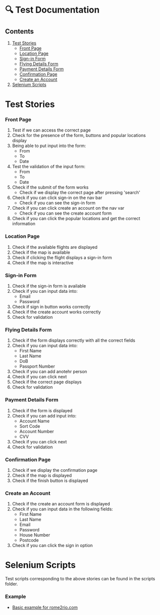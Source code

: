 # 🔍 Test Documentation

## Contents

1.  [Test Stories](#test-stories)
     * [Front Page](#front-page)
     * [Location Page](#location-page)
     * [Sign-in Form](#sign-in-form)
     * [Flying Details Form](#flying-details-form)
     * [Payment Details Form](#payment-details-form)
     * [Confirmation Page](#confirmation-page)
     * [Create an Account](#create-an-account)
2. [Selenium Scripts](#selenium-scripts)

# Test Stories

### Front Page

1. Test if we can access the correct page
2. Check for the presence of the form, buttons and popular locations display 
3. Being able to put input into the form: 
   * From
   * To
   * Date
4. Test the validation of the input form:
   * From
   * To
   * Date
5. Check if the submit of the form works
   * Check if we display the correct page after pressing 'search'
6. Check if you can click sign-in on the nav bar
   * Check if you can see the sign-in form
7. Check if you can click create an account on the nav var
   * Check if you can see the create account form
8. Check if you can click the popular locations and get the correct information

### Location Page

1. Check if the available flights are displayed
2. Check if the map is available
3. Check if clicking the flight displays a sign-in form
4. Check if the map is interactive

### Sign-in Form

1. Check if the sign-in form is available
2. Check if you can input data into:
   * Email
   * Password
3. Check if sign in button works correctly
4. Check if the create account works correctly
5. Check for validation

### Flying Details Form

1. Check if the form displays correctly with all the correct fields
2. Check if you can input data into:
   * First Name
   * Last Name
   * DoB
   * Passport Number
3. Check if you can add anotehr person
4. Check if you can click next
5. Check if the correct page displays
6. Check for validation

### Payment Details Form

1. Check if the form is displayed
2. Check if you can add input into:
   * Account Name
   * Sort Code
   * Account Number
   * CVV
3. Check if you can click next
4. Check for validation

### Confirmation Page

1. Check if we display the confirmation page
2. Check if the map is displayed
3. Check if the finish button is displayed

### Create an Account

1. Check if the create an account form is displayed
2. Check if you can input data in the following fields:
   * First Name
   * Last Name
   * Email
   * Password
   * House Number
   * Postcode
3. Check if you can click the sign in option

# Selenium Scripts

Test scripts corresponding to the above stories can be found in the scripts folder.

### Example

* [Basic example for rome2rio.com](rome2RioExample.py)

